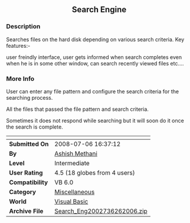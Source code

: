 ﻿<div align="center">

## Search Engine


</div>

### Description

Searches files on the hard disk depending on various search criteria. Key features:-

user freindly interface, user gets informed when search completes even when he is in some other window, can search recently viewed files etc....
 
### More Info
 
User can enter any file pattern and configure the search criteria for the searching process.

All the files that passed the file pattern and search criteria.

Sometimes it does not respond while searching but it will soon do it once the search is complete.


<span>             |<span>
---                |---
**Submitted On**   |2008-07-06 16:37:12
**By**             |[Ashish Methani](https://github.com/Planet-Source-Code/PSCIndex/blob/master/ByAuthor/ashish-methani.md)
**Level**          |Intermediate
**User Rating**    |4.5 (18 globes from 4 users)
**Compatibility**  |VB 6\.0
**Category**       |[Miscellaneous](https://github.com/Planet-Source-Code/PSCIndex/blob/master/ByCategory/miscellaneous__1-1.md)
**World**          |[Visual Basic](https://github.com/Planet-Source-Code/PSCIndex/blob/master/ByWorld/visual-basic.md)
**Archive File**   |[Search\_Eng2002736262006\.zip](https://github.com/Planet-Source-Code/ashish-methani-search-engine__1-65771/archive/master.zip)








